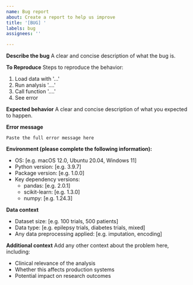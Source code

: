 ```yaml
---
name: Bug report
about: Create a report to help us improve
title: '[BUG] '
labels: bug
assignees: ''

---
```


**Describe the bug**
A clear and concise description of what the bug is.

**To Reproduce**
Steps to reproduce the behavior:
1. Load data with '...'
2. Run analysis '....'
3. Call function '....'
4. See error

**Expected behavior**
A clear and concise description of what you expected to happen.

**Error message**
```
Paste the full error message here
```

**Environment (please complete the following information):**
 - OS: [e.g. macOS 12.0, Ubuntu 20.04, Windows 11]
 - Python version: [e.g. 3.9.7]
 - Package version: [e.g. 1.0.0]
 - Key dependency versions:
   - pandas: [e.g. 2.0.1]
   - scikit-learn: [e.g. 1.3.0]
   - numpy: [e.g. 1.24.3]

**Data context**
- Dataset size: [e.g. 100 trials, 500 patients]
- Data type: [e.g. epilepsy trials, diabetes trials, mixed]
- Any data preprocessing applied: [e.g. imputation, encoding]

**Additional context**
Add any other context about the problem here, including:
- Clinical relevance of the analysis
- Whether this affects production systems
- Potential impact on research outcomes